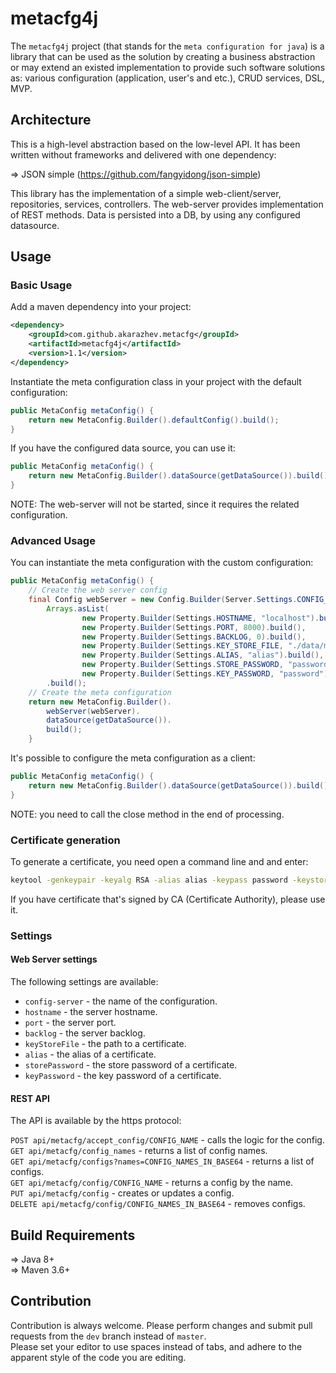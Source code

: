 # metacfg4j

The `metacfg4j` project (that stands for the `meta configuration for java`) is a library that can be used as the solution by creating a business abstraction or 
may extend an existed implementation to provide such software solutions as: various configuration (application, user's and etc.), CRUD services, DSL, MVP.

## Architecture

This is a high-level abstraction based on the low-level API. It has been written without frameworks and delivered with one dependency:

 &#8658; JSON simple (https://github.com/fangyidong/json-simple)<br/>

This library has the implementation of a simple web-client/server, repositories, services, controllers. The web-server provides implementation of REST methods.
Data is persisted into a DB, by using any configured datasource.
  
## Usage

### Basic Usage

Add a maven dependency into your project:
```xml
<dependency>
    <groupId>com.github.akarazhev.metacfg</groupId>
    <artifactId>metacfg4j</artifactId>
    <version>1.1</version>
</dependency>
```
Instantiate the meta configuration class in your project with the default configuration:
```java
public MetaConfig metaConfig() {
    return new MetaConfig.Builder().defaultConfig().build();
}
```
If you have the configured data source, you can use it:
```java
public MetaConfig metaConfig() {
    return new MetaConfig.Builder().dataSource(getDataSource()).build();
}
```
NOTE: The web-server will not be started, since it requires the related configuration.

### Advanced Usage

You can instantiate the meta configuration with the custom configuration:
```java
public MetaConfig metaConfig() {
    // Create the web server config
    final Config webServer = new Config.Builder(Server.Settings.CONFIG_NAME,
        Arrays.asList(
                new Property.Builder(Settings.HOSTNAME, "localhost").build(),
                new Property.Builder(Settings.PORT, 8000).build(),
                new Property.Builder(Settings.BACKLOG, 0).build(),
                new Property.Builder(Settings.KEY_STORE_FILE, "./data/metacfg4j.keystore").build(),
                new Property.Builder(Settings.ALIAS, "alias").build(),
                new Property.Builder(Settings.STORE_PASSWORD, "password").build(),
                new Property.Builder(Settings.KEY_PASSWORD, "password").build()))
        .build();
    // Create the meta configuration
    return new MetaConfig.Builder().
        webServer(webServer).
        dataSource(getDataSource()).
        build();
    }
```

It's possible to configure the meta configuration as a client:
```java
public MetaConfig metaConfig() {
    return new MetaConfig.Builder().dataSource(getDataSource()).build();
}
```
NOTE: you need to call the close method in the end of processing.

### Certificate generation

To generate a certificate, you need open a command line and and enter:
```bash
keytool -genkeypair -keyalg RSA -alias alias -keypass password -keystore metacfg4j.keystore -storepass password
```
If you have certificate that's signed by CA (Certificate Authority), please use it.

### Settings

#### Web Server settings

The following settings are available:

 * `config-server` - the name of the configuration. <br/>
 * `hostname` - the server hostname. <br/>
 * `port` - the server port. <br/>
 * `backlog` - the server backlog. <br/>
 * `keyStoreFile` - the path to a certificate. <br/>
 * `alias` - the alias of a certificate. <br/>
 * `storePassword` - the store password of a certificate. <br/>
 * `keyPassword` - the key password of a certificate. <br/>

#### REST API

The API is available by the https protocol:

`POST api/metacfg/accept_config/CONFIG_NAME` - calls the logic for the config. <br/>
`GET api/metacfg/config_names` - returns a list of config names. <br/>
`GET api/metacfg/configs?names=CONFIG_NAMES_IN_BASE64` - returns a list of configs. <br/>
`GET api/metacfg/config/CONFIG_NAME` - returns a config by the name. <br/>
`PUT api/metacfg/config` - creates or updates a config. <br/>
`DELETE api/metacfg/config/CONFIG_NAMES_IN_BASE64` - removes configs. <br/>

## Build Requirements

 &#8658; Java 8+ <br/>
 &#8658; Maven 3.6+ <br/>
 
 ## Contribution
 
Contribution is always welcome. Please perform changes and submit pull requests from the `dev` branch instead of `master`.  
Please set your editor to use spaces instead of tabs, and adhere to the apparent style of the code you are editing.